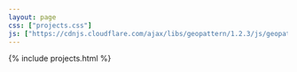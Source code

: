 ```yaml
---
layout: page
css: ["projects.css"]
js: ["https://cdnjs.cloudflare.com/ajax/libs/geopattern/1.2.3/js/geopattern.min.js"]
---
```

{% include projects.html %}